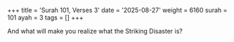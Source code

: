 +++
title = 'Surah 101, Verses 3'
date = '2025-08-27'
weight = 6160
surah = 101
ayah = 3
tags = []
+++

And what will make you realize what the Striking Disaster is?